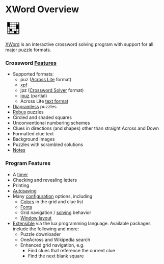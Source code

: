 XWord Overview
==============

![](images/xword.png "XWord")

[XWord](https://sourceforge.net/projects/wx-xword/) is an interactive crossword solving program with support for all major puzzle formats.

### Crossword [Features](features.html) ###
- Supported formats:
    - puz ([Across Lite](acrosslite.html) format)
    - [xpf](http://www.xwordinfo.com/XPF/)
    - jpz ([Crossword Solver](crosswordsolver.html) format)
    - [ipuz](http://www.ipuz.org/) (partial)
    - Across Lite [text format](http://www.litsoft.com/across/alite/man/AcrossTextFormat.pdf)
- [Diagramless](diagramless.html) puzzles
- [Rebus](solving.html#rebus_entries) puzzles
- Circled and shaded squares
- Unconventional numbering schemes
- Clues in directions (and shapes) other than straight Across and Down
- Formatted clue text
- Background images
- Puzzles with scrambled solutions
- [Notes](window.html#notes)

### Program Features ###
- A [timer](window.html#timer)
- Checking and revealing letters
- Printing
- [Autosaving](preferences.html#auto_save)
- Many [configuration](preferences.html) options, including
    - [Colors](preferences.html#color_preferences) in the grid and clue list
    - [Fonts](preferences.html#font_preferences)
    - Grid navigation / [solving](preferences.html#solving_preferences) behavior
    - [Window layout](layout.html)
- [Extensible](packages.html) via the lua programming language.
  Available packages include the following and more:
    - Puzzle downloader
    - OneAcross and Wikipedia search
    - Enhanced grid navigation, e.g.
        - Find clues that reference the current clue
        - Find the next blank square